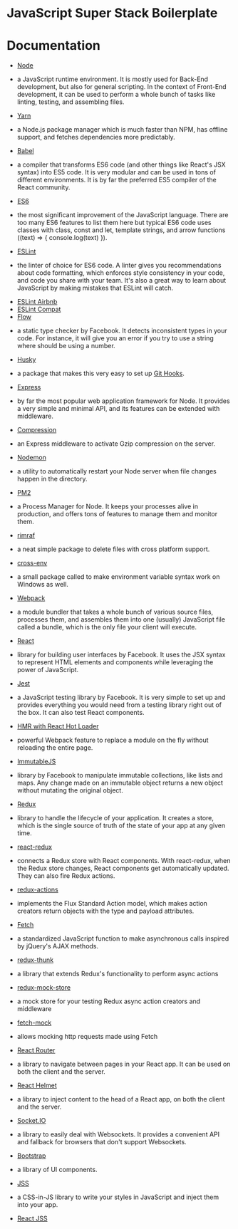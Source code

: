 # JavaScript Super Stack Boilerplate
# Documentation
* [Node](https://nodejs.org/)
- a JavaScript runtime environment. It is mostly used for Back-End development, but also for general scripting. In the context of Front-End development, it can be used to perform a whole bunch of tasks like linting, testing, and assembling files.
* [Yarn](https://yarnpkg.com/en/)
- a Node.js package manager which is much faster than NPM, has offline support, and fetches dependencies more predictably.
* [Babel](https://babeljs.io/)
- a compiler that transforms ES6 code (and other things like React's JSX syntax) into ES5 code. It is very modular and can be used in tons of different environments. It is by far the preferred ES5 compiler of the React community.
* [ES6](http://es6-features.org/)
- the most significant improvement of the JavaScript language. There are too many ES6 features to list them here but typical ES6 code uses classes with class, const and let, template strings, and arrow functions ((text) => { console.log(text) }).
* [ESLint](http://eslint.org/)
- the linter of choice for ES6 code. A linter gives you recommendations about code formatting, which enforces style consistency in your code, and code you share with your team. It's also a great way to learn about JavaScript by making mistakes that ESLint will catch.
* [ESLint Airbnb](https://www.npmjs.com/package/eslint-config-airbnb)
* [ESLint Compat](https://github.com/amilajack/eslint-plugin-compat)
* [Flow](https://flow.org/)
- a static type checker by Facebook. It detects inconsistent types in your code. For instance, it will give you an error if you try to use a string where should be using a number.
* [Husky](https://github.com/typicode/husky)
- a package that makes this very easy to set up [Git Hooks](https://git-scm.com/book/en/v2/Customizing-Git-Git-Hooks).
* [Express](http://expressjs.com/)
- by far the most popular web application framework for Node. It provides a very simple and minimal API, and its features can be extended with middleware.
* [Compression](https://github.com/expressjs/compression)
- an Express middleware to activate Gzip compression on the server.
* [Nodemon](https://nodemon.io/)
- a utility to automatically restart your Node server when file changes happen in the directory.
* [PM2](http://pm2.keymetrics.io/)
- a Process Manager for Node. It keeps your processes alive in production, and offers tons of features to manage them and monitor them.
* [rimraf](https://github.com/isaacs/rimraf)
- a neat simple package to delete files with cross platform support.
* [cross-env](https://github.com/kentcdodds/cross-env)
- a small package called to make environment variable syntax work on Windows as well.
* [Webpack](https://webpack.js.org/)
- a module bundler that takes a whole bunch of various source files, processes them, and assembles them into one (usually) JavaScript file called a bundle, which is the only file your client will execute.
* [React](https://facebook.github.io/react/)
- library for building user interfaces by Facebook. It uses the JSX syntax to represent HTML elements and components while leveraging the power of JavaScript.
* [Jest](https://facebook.github.io/jest/)
- a JavaScript testing library by Facebook. It is very simple to set up and provides everything you would need from a testing library right out of the box. It can also test React components.
* [HMR with React Hot Loader](https://gaearon.github.io/react-hot-loader/)
- powerful Webpack feature to replace a module on the fly without reloading the entire page.
* [ImmutableJS](https://facebook.github.io/immutable-js/)
- library by Facebook to manipulate immutable collections, like lists and maps. Any change made on an immutable object returns a new object without mutating the original object.
* [Redux](http://redux.js.org/)
- library to handle the lifecycle of your application. It creates a store, which is the single source of truth of the state of your app at any given time.
* [react-redux](https://github.com/reactjs/react-redux)
- connects a Redux store with React components. With react-redux, when the Redux store changes, React components get automatically updated. They can also fire Redux actions.
* [redux-actions](https://redux-actions.js.org/)
- implements the Flux Standard Action model, which makes action creators return objects with the type and payload attributes.
* [Fetch](https://developer.mozilla.org/en-US/docs/Web/API/Fetch_API/Using_Fetch)
- a standardized JavaScript function to make asynchronous calls inspired by jQuery's AJAX methods.
* [redux-thunk](https://github.com/gaearon/redux-thunk)
- a library that extends Redux's functionality to perform async actions
* [redux-mock-store](https://github.com/arnaudbenard/redux-mock-store)
- a mock store for your testing Redux async action creators and middleware
* [fetch-mock](http://www.wheresrhys.co.uk/fetch-mock/)
- allows mocking http requests made using Fetch
* [React Router](https://reacttraining.com/react-router/)
- a library to navigate between pages in your React app. It can be used on both the client and the server.
* [React Helmet](https://github.com/nfl/react-helmet)
- a library to inject content to the head of a React app, on both the client and the server.
* [Socket.IO](https://github.com/socketio/socket.io)
- a library to easily deal with Websockets. It provides a convenient API and fallback for browsers that don't support Websockets.
* [Bootstrap](http://getbootstrap.com/)
- a library of UI components.
* [JSS](http://cssinjs.org/?v=v8.0.0)
- a CSS-in-JS library to write your styles in JavaScript and inject them into your app.
* [React JSS](https://github.com/cssinjs/react-jss)

